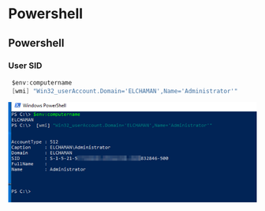 # Powershell

## Powershell

### User SID

```csharp
 $env:computername
 [wmi] "Win32_userAccount.Domain='ELCHAMAN',Name='Administrator'"
```

![](../../../../.gitbook/assets/image%20%28238%29.png)




